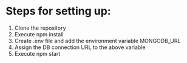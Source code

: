 # Steps for setting up:
1. Clone the repository
2. Execute npm install
3. Create .env file and add the environment variable MONGODB_URL
4. Assign the DB connection URL to the above variable
5. Execute npm start
